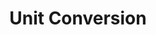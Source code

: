 ---
layout: project
title: Unit Conversion
tech: Swift, SwiftUI
repo: https://github.com/SeikaHirori/unitConversion_iOS
blog_link:
specifications:
project_id: unit_conversion_001
short_summary:
---